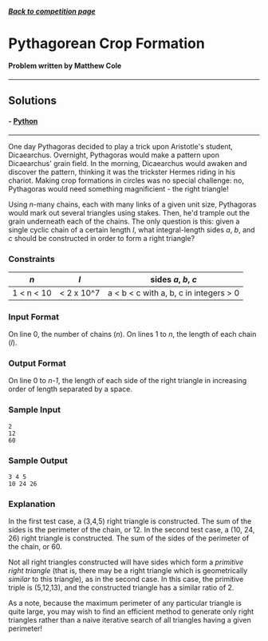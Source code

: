 ##### [Back to competition page](../README.md)

# Pythagorean Crop Formation
#### Problem written by Matthew Cole

--------
## Solutions

#### - [Python](./solution.py/)

--------

One day Pythagoras decided to play a trick upon Aristotle's student, Dicaearchus. Overnight, Pythagoras would make a pattern upon Dicaearchus' grain field. In the morning, Dicaearchus would awaken and discover the pattern, thinking it was the trickster Hermes riding in his chariot. Making crop formations in circles was no special challenge: no, Pythagoras would need something magnificient - the right triangle!

Using _n_-many chains, each with many links of a given unit size, Pythagoras would mark out several triangles using stakes. Then, he'd trample out the grain underneath each of the chains. The only question is this: given a single cyclic chain of a certain length _l_, what integral-length sides _a_, _b_, and _c_ should be constructed in order to form a right triangle?

### Constraints

| _n_ | _l_ | sides _a_, _b_, _c_ |
|-----|-----|---------------------|
| 1 < n < 10 | < 2 x 10^7 | a < b < c with a, b, c in integers > 0 |

### Input Format

On line 0, the number of chains (_n_). On lines 1 to _n_, the length of each chain (_l_).

### Output Format

On line 0 to _n-1_, the length of each side of the right triangle in increasing order of length separated by a space.


### Sample Input

```
2
12
60
```

### Sample Output

```
3 4 5
10 24 26
```

### Explanation

In the first test case, a (3,4,5) right triangle is constructed. The sum of the sides is the perimeter of the chain, or 12. In the second test case, a (10, 24, 26) right triangle is constructed. The sum of the sides of the perimeter of the chain, or 60. 

Not all right triangles constructed will have sides which form a _primitive right triangle_ (that is, there may be a right triangle which is geometrically _similar_ to this triangle), as in the second case. In this case, the primitive triple is (5,12,13), and the constructed triangle has a similar ratio of 2.

As a note, because the maximum perimeter of any particular triangle is quite large, you may wish to find an efficient method to generate only right triangles rather than a naive iterative search of all triangles having a given perimeter!
